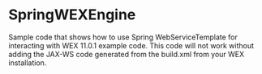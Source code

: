 # SpringWEXEngine
Sample code that shows how to use Spring WebServiceTemplate for interacting with WEX 11.0.1 example code. This code will not work without adding the JAX-WS code generated from the build.xml from your WEX installation.
